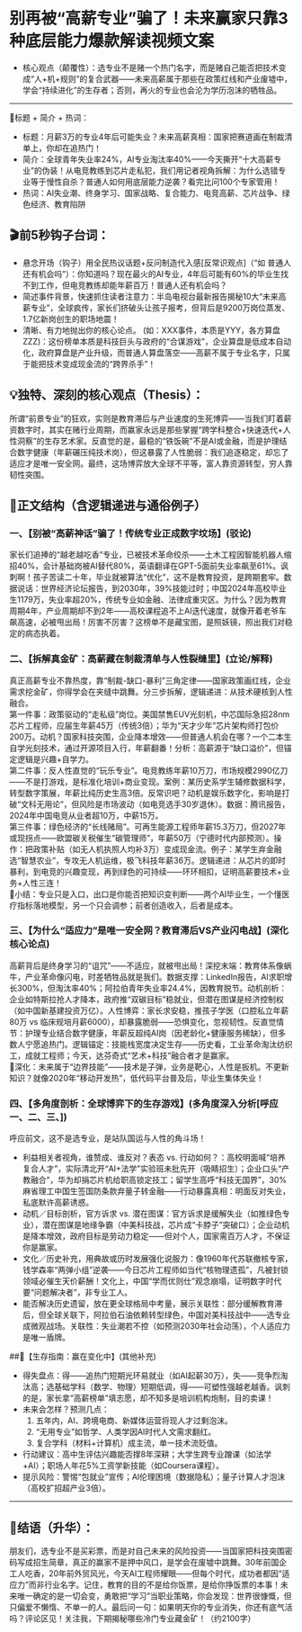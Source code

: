 # 别再被“高薪专业”骗了！未来赢家只靠3种底层能力爆款解读视频文案  
- 核心观点（颠覆性）：选专业不是赌一个热门名字，而是赌自己能否把技术变成“人+机+规则”的复合武器——未来高薪属于那些在政策红线和产业废墟中，学会“持续进化”的生存者；否则，再火的专业也会沦为学历泡沫的牺牲品。  
---
🎯标题 + 简介 + 热词：  
* 标题：月薪3万的专业4年后可能失业？未来高薪真相：国家把赛道画在制裁清单上，你却在追热门！  
* 简介：全球青年失业率24%，AI专业淘汰率40%——今天撕开“十大高薪专业”的伪装！从电竞教练到芯片走私犯，我们用记者视角拆解：为什么选错专业等于慢性自杀？普通人如何用底层能力逆袭？看完比问100个专家管用！  
* 热词：AI失业潮、终身学习、国家战略、复合能力、电竞高薪、芯片战争、绿色经济、教育陷阱  

## 🎬前5秒钩子台词：  
- 悬念开场（钩子）用全民热议话题+反问制造代入感[反常识观点]（“如 普通人还有机会吗”）：你知道吗？现在最火的AI专业，4年后可能有60%的毕业生找不到工作，但电竞教练却能年薪百万！普通人还有机会吗？  
- 简述事件背景，快速抓住读者注意力：半岛电视台最新报告揭秘10大“未来高薪专业”，全球疯传，家长们挤破头让孩子报考，但背后是9200万岗位蒸发、1.7亿新岗创生的职场地震！  
- 清晰、有力地抛出你的核心论点。 (如：XXX事件，本质是YYY，各方算盘ZZZ)：这份榜单本质是科技巨头与政府的“合谋游戏”，企业算盘是低成本自动化，政府算盘是产业升级，而普通人算盘落空——高薪不属于专业名字，只属于能把技术变成现金流的“跨界杀手”！  

## 💡独特、深刻的核心观点（Thesis）：  
所谓“前景专业”的狂欢，实则是教育滞后与产业速度的生死博弈——当我们盯着薪资数字时，其实在赌行业周期，而赢家永远是那些掌握“跨学科整合+快速迭代+人性洞察”的生存艺术家。反直觉的是，最稳的“铁饭碗”不是AI或金融，而是护理结合数字健康（年薪碾压纯技术岗），但这暴露了人性脆弱：我们追逐稳定，却忘了适应才是唯一安全网。最终，这场博弈放大全球不平等，富人靠资源转型，穷人靠韧性突围。  

## 🧩正文结构（含逻辑递进与通俗例子）  
### 一、【别被“高薪神话”骗了！传统专业正成数字坟场】(驳论)  
家长们追捧的“越老越吃香”专业，已被技术革命绞杀——土木工程因智能机器人缩招40%，会计基础岗被AI替代80%，英语翻译在GPT-5面前失业率飙至61%。讽刺啊！孩子苦读二十年，毕业就被算法“优化”，这不是教育投资，是跨期套牢。数据说话：世界经济论坛报告，到2030年，39%技能过时；中国2024年高校毕业生1179万，失业率超20%，传统专业如金融、法律成重灾区。为什么？因为教育周期4年，产业周期却不到2年——高校课程追不上AI迭代速度，就像开着老爷车飙高速，必被甩出局！厉害不厉害？这榜单不是藏宝图，是照妖镜，照出我们对稳定的病态执着。  

### 二、【拆解真金矿：高薪藏在制裁清单与人性裂缝里】(立论/解释)  
真正高薪专业不靠热度，靠“制裁-缺口-暴利”三角定律——国家政策画红线，企业需求挖金矿，你得学会在夹缝中跳舞。分三步拆解，逻辑递进：从技术硬核到人性融合。  
第一件事：政策驱动的“走私级”岗位。美国禁售EUV光刻机，中芯国际急招28nm芯片工程师，应届生年薪45万（传统3倍）；华为“天才少年”芯片架构师打包价200万。动机？国家科技突围，企业降本增效——但普通人机会在哪？一个二本生自学光刻技术，通过开源项目入行，年薪翻番！分析：高薪源于“缺口溢价”，但锚定逻辑是兴趣+自学力。  
第二件事：反人性直觉的“玩乐专业”。电竞教练年薪10万刀，市场规模2990亿刀——不是打游戏，是标准化培训+商业变现。案例：某历史系学生辅修数据科学，转型数字策展，年薪比纯历史生高3倍。反常识吧？动机是娱乐数字化，影响是打破“文科无用论”，但风险是市场波动（如电竞选手30岁退休）。数据：腾讯报告，2024年中国电竞从业者超10万，中薪15万。  
第三件事：绿色经济的“长线赌局”。可再生能源工程师年薪15.3万刀，但2027年或现拐点——欧盟碳关税催生“碳管理师”，年薪50万（宁德时代内部预测）。操作：把政策补贴（如无人机执照人均补3万）变成现金流。例子：某学生弃金融选“智慧农业”，专攻无人机运维，极飞科技年薪36万。逻辑递进：从芯片的即时暴利，到电竞的兴趣变现，再到绿色的可持续——环环相扣，证明高薪要技术+业务+人性三连！  
🧠小结：专业只是入口，出口是你能否把知识变判断——两个AI毕业生，一个懂医疗指标落地模型，另一个只会调参；前者创造收入，后者是成本。  

### 三、【为什么“适应力”是唯一安全网？教育滞后VS产业闪电战】(深化核心论点)  
高薪背后是终身学习的“诅咒”——不适应，就被甩出局！深挖末端：教育体系像蜗牛，产业革命像闪电，时差牺牲品就是我们。数据支撑：LinkedIn报告，AI求职增长300%，但淘汰率40%；阿拉伯青年失业率24.4%，因教育脱节。动机剖析：企业如特斯拉抢人才降本，政府推“双碳目标”稳就业，但潜在图谋是经济控制权（如中国新基建投资万亿）。人性博弈：家长求安稳，推孩子学医（口腔私立年薪80万 vs 临床规培月薪6000），却暴露脆弱——恐惧变化，忽视韧性。反直觉情节：护理专业结合数字健康，年薪反超纯AI岗（因老龄化+健康服务稀缺），但多数人宁愿追热门。逻辑锚定：技能栈宽度决定生存——历史看，工业革命淘汰纺织工，成就工程师；今天，达芬奇式“艺术+科技”融合者才是赢家。  
🧠深化：未来属于“边界技能”——技术是子弹，业务是靶心，人性是扳机。不更新知识？就像2020年“移动开发热”，低代码平台普及后，毕业生集体失业！  

### 四、【多角度剖析：全球博弈下的生存游戏】(多角度深入分析[呼应一、二、三、])  
呼应前文，这不是选专业，是站队国运与人性的角斗场！  
- 利益相关者视角，谁赞成、谁反对？表态 vs. 行动如何？：高校明面喊“培养复合人才”，实际清北开“AI+法学”实验班未批先开（吸睛招生）；企业口头“产教融合”，华为却捐芯片机给职高锁定技工；留学生高呼“科技无国界”，30%麻省理工中国生签国防条款弃量子转金融——行动暴露真相：明面反对失业，私底默许高薪诱惑。  
- 动机／目标剖析，官方诉求 vs. 潜在图谋：官方诉求是缓解失业（如推绿色专业），潜在图谋是地缘争霸（中美科技战，芯片成“卡脖子”突破口）；企业动机是降本增效，政府目标是劳动力稳定——但对个人，国家需百万人才，不保证你是赢家。  
- 文化／历史补充，用典故或历时发展强化说服力：像1960年代苏联撤核专家，钱学森率“两弹小组”逆袭——今日芯片工程师如当代“核物理遗孤”，凡被封锁领域必催生天价薪酬！文化上，中国“学而优则仕”观念崩塌，证明数字时代要“问题解决者”，非专业工人。  
- 能否解决历史遗留，放在更全球格局中考量，展示关联性：部分缓解教育滞后，但全球关联下，阿拉伯石油依赖转型绿色，中国对美科技战中——选专业成微观战场。关联性：失业潮若不控（如预测2030年社会动荡），个人适应力是唯一盾牌。  

##📌【生存指南：赢在变化中】(其他补充)  
- 得失盘点：得——追热门短期光环易就业（如AI起薪30万），失——竞争烈淘汰高；选基础学科（数学、物理）短期低调，得——可塑性强越老越香。讽刺的是，家长拿“高薪榜单”填志愿，却不知多是培训机构炮制，目的卖课！  
- 未来会怎样？预测几点：  
  1. 五年内，AI、跨境电商、新媒体运营将现人才过剩泡沫。  
  2. “无用专业”如哲学、人类学因AI时代人文需求翻红。  
  3. 复合学科（材料+计算机）成主流，单一技术流贬值。  
- 行动建议：高中生评估兴趣能否撑8年深耕；大学生跨专业蹭课（如法学+AI）；职场人年花5%工资学新技能（如Coursera课程）。  
- 提示风险：警惕“包就业”宣传；AI伦理困境（数据隐私）；量子计算人才泡沫（高校扩招超产业3倍）。  

---
## 🎯结语（升华）：  
朋友们，选专业不是买彩票，而是对自己未来的风险投资——当国家把科技突围密码写成招生简章，真正的赢家不是押中风口，是学会在废墟中跳舞。30年前国企工人吃香，20年前外贸风光，今天AI工程师耀眼——但每个时代，成功者都因“适应力”而非行业名字。记住，教育的目的不是给你饭票，是给你挣饭票的本事！未来唯一确定的是一切会变，勇敢把“学习”当职业策略，你会发现：世界很慷慨，但只偏爱不懒惰、不单一的人。最后问一句：如果明天你的专业消失，你还有底气活吗？评论区见！关注我，下期揭秘哪些冷门专业藏金矿！（约2100字）